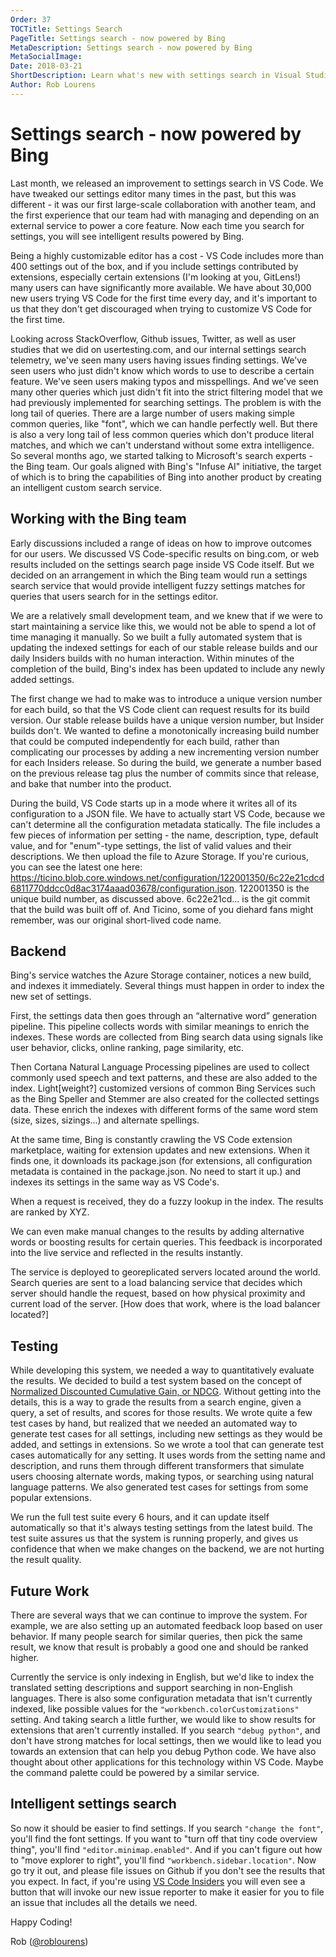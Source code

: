 ```yaml
---
Order: 37
TOCTitle: Settings Search
PageTitle: Settings search - now powered by Bing
MetaDescription: Settings search - now powered by Bing
MetaSocialImage:
Date: 2018-03-21
ShortDescription: Learn what's new with settings search in Visual Studio Code
Author: Rob Lourens
---
```

# Settings search - now powered by Bing

Last month, we released an improvement to settings search in VS Code. We have tweaked our settings editor many times in the past, but this was different - it was our first large-scale collaboration with another team, and the first experience that our team had with managing and depending on an external service to power a core feature. Now each time you search for settings, you will see intelligent results powered by Bing.

Being a highly customizable editor has a cost - VS Code includes more than 400 settings out of the box, and if you include settings contributed by extensions, especially certain extensions (I'm looking at you, GitLens!) many users can have significantly more available. We have about 30,000 new users trying VS Code for the first time every day, and it's important to us that they don't get discouraged when trying to customize VS Code for the first time.

Looking across StackOverflow, Github issues, Twitter, as well as user studies that we did on usertesting.com, and our internal settings search telemetry, we've seen many users having issues finding settings. We've seen users who just didn't know which words to use to describe a certain feature. We've seen users making typos and misspellings. And we've seen many other queries which just didn't fit into the strict filtering model that we had previously implemented for searching settings. The problem is with the long tail of queries. There are a large number of users making simple common queries, like "font", which we can handle perfectly well. But there is also a very long tail of less common queries which don't produce literal matches, and which we can't understand without some extra intelligence. So several months ago, we started talking to Microsoft's search experts - the Bing team. Our goals aligned with Bing's "Infuse AI" initiative, the target of which is to bring the capabilities of Bing into another product by creating an intelligent custom search service.

## Working with the Bing team

Early discussions included a range of ideas on how to improve outcomes for our users. We discussed VS Code-specific results on bing.com, or web results included on the settings search page inside VS Code itself. But we decided on an arrangement in which the Bing team would run a settings search service that would provide intelligent fuzzy settings matches for queries that users search for in the settings editor.

We are a relatively small development team, and we knew that if we were to start maintaining a service like this, we would not be able to spend a lot of time managing it manually. So we built a fully automated system that is updating the indexed settings for each of our stable release builds and our daily Insiders builds with no human interaction. Within minutes of the completion of the build, Bing's index has been updated to include any newly added settings.

The first change we had to make was to introduce a unique version number for each build, so that the VS Code client can request results for its build version. Our stable release builds have a unique version number, but Insider builds don't. We wanted to define a monotonically increasing build number that could be computed independently for each build, rather than complicating our processes by adding a new incrementing version number for each Insiders release. So during the build, we generate a number based on the previous release tag plus the number of commits since that release, and bake that number into the product.

During the build, VS Code starts up in a mode where it writes all of its configuration to a JSON file. We have to actually start VS Code, because we can't determine all the configuration metadata statically. The file includes a few pieces of information per setting - the name, description, type, default value, and for "enum"-type settings, the list of valid values and their descriptions. We then upload the file to Azure Storage. If you're curious, you can see the latest one here: https://ticino.blob.core.windows.net/configuration/122001350/6c22e21cdcd6811770ddcc0d8ac3174aaad03678/configuration.json. 122001350 is the unique build number, as discussed above. 6c22e21cd... is the git commit that the build was built off of. And Ticino, some of you diehard fans might remember, was our original short-lived code name.

## Backend

Bing's service watches the Azure Storage container, notices a new build, and indexes it immediately. Several things must happen in order to index the new set of settings.

First, the settings data then goes through an “alternative word” generation pipeline. This pipeline collects words with similar meanings to enrich the indexes. These words are collected from Bing search data using signals like user behavior, clicks, online ranking, page similarity, etc.

Then Cortana Natural Language Processing pipelines are used to collect commonly used speech and text patterns, and these are also added to the index. Light[weight?] customized versions of common Bing Services such as the Bing Speller and Stemmer are also created for the collected settings data. These enrich the indexes with different forms of the same word stem (size, sizes, sizings...) and alternate spellings.

At the same time, Bing is constantly crawling the VS Code extension marketplace, waiting for extension updates and new extensions. When it finds one, it downloads its package.json (for extensions, all configuration metadata is contained in the package.json. No need to start it up.) and indexes its settings in the same way as VS Code's.

When a request is received, they do a fuzzy lookup in the index. The results are ranked by XYZ.

We can even make manual changes to the results by adding alternative words or boosting results for certain queries. This feedback is incorporated into the live service and reflected in the results instantly.

The service is deployed to georeplicated servers located around the world. Search queries are sent to a load balancing service that decides which server should handle the request, based on how physical proximity and current load of the server. [How does that work, where is the load balancer located?]

## Testing

While developing this system, we needed a way to quantitatively evaluate the results. We decided to build a test system based on the concept of [Normalized Discounted Cumulative Gain, or NDCG](https://en.wikipedia.org/wiki/Discounted_cumulative_gain). Without getting into the details, this is a way to grade the results from a search engine, given a query, a set of results, and scores for those results. We wrote quite a few test cases by hand, but realized that we needed an automated way to generate test cases for all settings, including new settings as they would be added, and settings in extensions. So we wrote a tool that can generate test cases automatically for any setting. It uses words from the setting name and description, and runs them through different transformers that simulate users choosing alternate words, making typos, or searching using natural language patterns. We also generated test cases for settings from some popular extensions.

We run the full test suite every 6 hours, and it can update itself automatically so that it's always testing settings from the latest build. The test suite assures us that the system is running properly, and gives us confidence that when we make changes on the backend, we are not hurting the result quality.

## Future Work

There are several ways that we can continue to improve the system. For example, we are also setting up an automated feedback loop based on user behavior. If many people search for similar queries, then pick the same result, we know that result is probably a good one and should be ranked higher.

Currently the service is only indexing in English, but we'd like to index the translated setting descriptions and support searching in non-English languages. There is also some configuration metadata that isn't currently indexed, like possible values for the `"workbench.colorCustomizations"` setting. And taking search a little further, we would like to show results for extensions that aren't currently installed. If you search `"debug python"`, and don't have strong matches for local settings, then we would like to lead you towards an extension that can help you debug Python code. We have also thought about other applications for this technology within VS Code. Maybe the command palette could be powered by a similar service.

## Intelligent settings search

So now it should be easier to find settings. If you search `"change the font"`, you'll find the font settings. If you want to "turn off that tiny code overview thing", you'll find `"editor.minimap.enabled"`. And if you can't figure out how to "move explorer to right", you'll find `"workbench.sidebar.location"`. Now go try it out, and please file issues on Github if you don't see the results that you expect. In fact, if you're using [VS Code Insiders](https://code.visualstudio.com/insiders/) you will even see a button that will invoke our new issue reporter to make it easier for you to file an issue that includes all the details we need.

Happy Coding!

Rob ([@roblourens](https://twitter.com/roblourens))